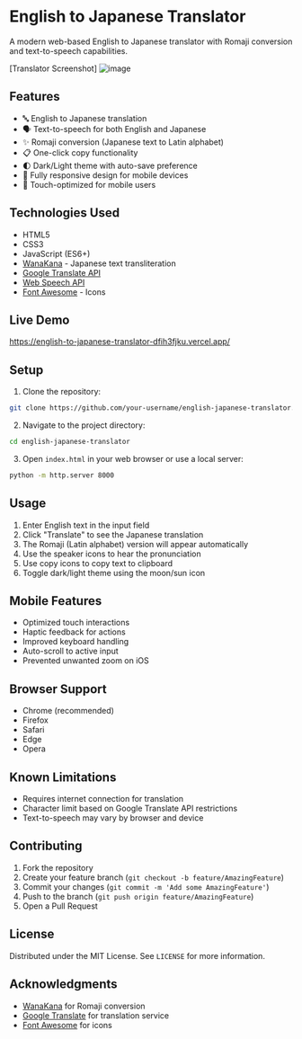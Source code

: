 # English to Japanese Translator

A modern web-based English to Japanese translator with Romaji conversion and text-to-speech capabilities.

[Translator Screenshot]
![image](https://github.com/user-attachments/assets/d796d52f-e101-4b58-8fc5-1aa472c7a233)




## Features

- 🔤 English to Japanese translation
- 🗣️ Text-to-speech for both English and Japanese
- ✨ Romaji conversion (Japanese text to Latin alphabet)
- 📋 One-click copy functionality
- 🌓 Dark/Light theme with auto-save preference
- 📱 Fully responsive design for mobile devices
- 🎯 Touch-optimized for mobile users

## Technologies Used

- HTML5
- CSS3
- JavaScript (ES6+)
- [WanaKana](https://github.com/WaniKani/WanaKana) - Japanese text transliteration
- [Google Translate API](https://cloud.google.com/translate)
- [Web Speech API](https://developer.mozilla.org/en-US/docs/Web/API/Web_Speech_API)
- [Font Awesome](https://fontawesome.com/) - Icons

## Live Demo

https://english-to-japanese-translator-dfih3fjku.vercel.app/

## Setup

1. Clone the repository:
```bash
git clone https://github.com/your-username/english-japanese-translator.git
```

2. Navigate to the project directory:
```bash
cd english-japanese-translator
```

3. Open `index.html` in your web browser or use a local server:
```bash
python -m http.server 8000
```

## Usage

1. Enter English text in the input field
2. Click "Translate" to see the Japanese translation
3. The Romaji (Latin alphabet) version will appear automatically
4. Use the speaker icons to hear the pronunciation
5. Use copy icons to copy text to clipboard
6. Toggle dark/light theme using the moon/sun icon

## Mobile Features

- Optimized touch interactions
- Haptic feedback for actions
- Improved keyboard handling
- Auto-scroll to active input
- Prevented unwanted zoom on iOS

## Browser Support

- Chrome (recommended)
- Firefox
- Safari
- Edge
- Opera

## Known Limitations

- Requires internet connection for translation
- Character limit based on Google Translate API restrictions
- Text-to-speech may vary by browser and device

## Contributing

1. Fork the repository
2. Create your feature branch (`git checkout -b feature/AmazingFeature`)
3. Commit your changes (`git commit -m 'Add some AmazingFeature'`)
4. Push to the branch (`git push origin feature/AmazingFeature`)
5. Open a Pull Request

## License

Distributed under the MIT License. See `LICENSE` for more information.

## Acknowledgments

- [WanaKana](https://github.com/WaniKani/WanaKana) for Romaji conversion
- [Google Translate](https://translate.google.com) for translation service
- [Font Awesome](https://fontawesome.com) for icons


